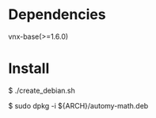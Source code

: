 
# Dependencies
vnx-base(>=1.6.0)

# Install

$ ./create_debian.sh

$ sudo dpkg -i ${ARCH}/automy-math.deb
